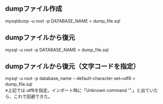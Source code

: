 ## dumpファイル作成
mysqldump -u root -p DATABASE_NAME < dump_file.sql 

## dumpファイルから復元
mysql -u root -p DATABASE_NAME < dump_file.sql 

## dumpファイルから復元（文字コードを指定）
mysql -u root -p database_name --default-character-set=utf8 < dump_file.sql 
　  
※上記では utf8を指定。インポート時に「Unknown command '\".」と出ていたら、これで回避できた。


